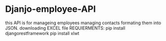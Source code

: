 # Djanjo-employee-API
this API is for manageing employees 
managing contacts 
formating them into JSON.
downloading EXCEL file 
REQUIERMENTS:
pip install djangorestframework
pip install xlwt
